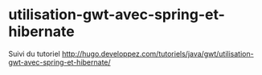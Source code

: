 utilisation-gwt-avec-spring-et-hibernate
========================================

Suivi du tutoriel http://hugo.developpez.com/tutoriels/java/gwt/utilisation-gwt-avec-spring-et-hibernate/
